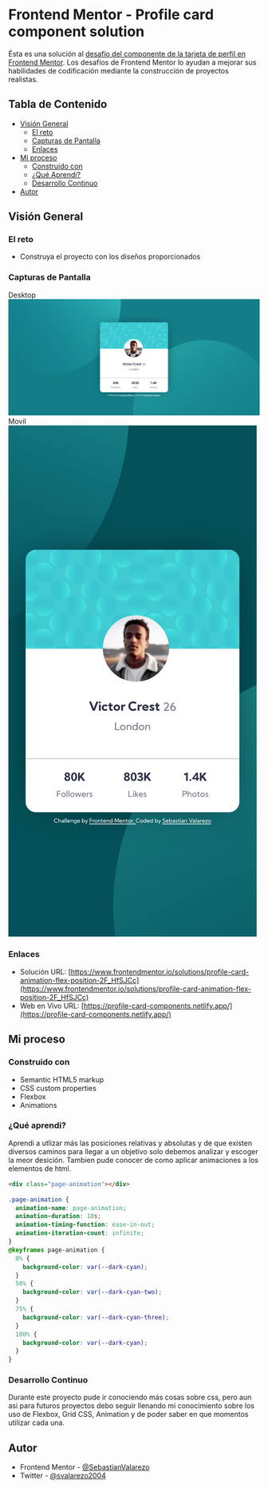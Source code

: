 # Frontend Mentor - Profile card component solution

Ésta es una solución al [desafío del componente de la tarjeta de perfil en Frontend Mentor](https://www.frontendmentor.io/challenges/profile-card-component-cfArpWshJ). Los desafíos de Frontend Mentor lo ayudan a mejorar sus habilidades de codificación mediante la construcción de proyectos realistas.

## Tabla de Contenido

- [Visión General](#visión-general)
  - [El reto](#el-reto)
  - [Capturas de Pantalla](#capturas-de-pantalla)
  - [Enlaces](#enlaces)
- [Mi proceso](#mi-proceso)
  - [Construido con](#construido-con)
  - [¿Qué Aprendi?](#¿qué-aprendi?)
  - [Desarrollo Continuo](#desarrollo-continuo)
- [Autor](#autor)

## Visión General

### El reto

- Construya el proyecto con los diseños proporcionados

### Capturas de Pantalla

Desktop
![Screenshot](./design/Screenshot.png)
Movil
![Screenshot](./design/Screenshot_movil.png)

### Enlaces

- Solución URL: [https://www.frontendmentor.io/solutions/profile-card-animation-flex-position-2F_HfSJCc](https://www.frontendmentor.io/solutions/profile-card-animation-flex-position-2F_HfSJCc)
- Web en Vivo URL: [https://profile-card-components.netlify.app/](https://profile-card-components.netlify.app/)

## Mi proceso

### Construido con

- Semantic HTML5 markup
- CSS custom properties
- Flexbox
- Animations

### ¿Qué aprendi?

Aprendi a utlizar más las posiciones relativas y absolutas y de que existen diversos caminos para llegar a un objetivo solo debemos analizar y escoger la meor desición. Tambien pude conocer de como aplicar animaciones a los elementos de html.

```html
<div class="page-animation"></div>
```

```css
.page-animation {
  animation-name: page-animation;
  animation-duration: 10s;
  animation-timing-function: ease-in-out;
  animation-iteration-count: infinite;
}
@keyframes page-animation {
  0% {
    background-color: var(--dark-cyan);
  }
  50% {
    background-color: var(--dark-cyan-two);
  }
  75% {
    background-color: var(--dark-cyan-three);
  }
  100% {
    background-color: var(--dark-cyan);
  }
}
```

### Desarrollo Continuo

Durante este proyecto pude ir conociendo más cosas sobre css, pero aun asi para futuros proyectos debo seguir llenando mi conocimiento sobre los uso de Flexbox, Grid CSS, Animation y de poder saber en que momentos utilizar cada una.

## Autor

- Frontend Mentor - [@SebastianValarezo](https://www.frontendmentor.io/profile/SebastianValarezo)
- Twitter - [@svalarezo2004](https://twitter.com/svalarezo2004)
